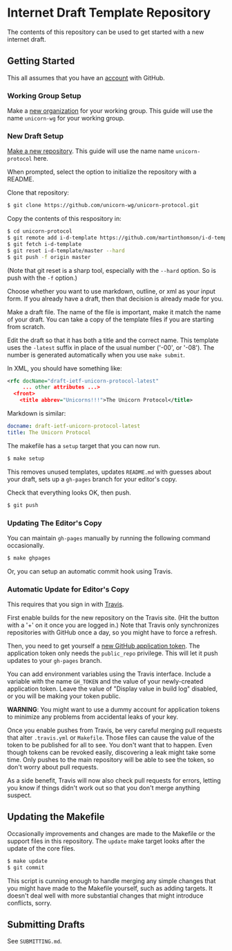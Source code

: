 # Internet Draft Template Repository

The contents of this repository can be used to get started with a new internet
draft.

## Getting Started

This all assumes that you have an [account](https://github.com/join) with
GitHub.

### Working Group Setup

Make a [new organization](https://github.com/organizations/new) for your working
group.  This guide will use the name `unicorn-wg` for your working group.

### New Draft Setup

[Make a new repository](https://github.com/new).  This guide will use the
name name `unicorn-protocol` here.

When prompted, select the option to initialize the repository with a README.

Clone that repository:
```sh
$ git clone https://github.com/unicorn-wg/unicorn-protocol.git
```
Copy the contents of this respository in:
```sh
$ cd unicorn-protocol
$ git remote add i-d-template https://github.com/martinthomson/i-d-template.git
$ git fetch i-d-template
$ git reset i-d-template/master --hard
$ git push -f origin master
```
(Note that git reset is a sharp tool, especially with the `--hard` option.
So is push with the `-f` option.)

Choose whether you want to use markdown, outline, or xml as your input form.
If you already have a draft, then that decision is already made for you.

Make a draft file.  The name of the file is important, make it match the name of
your draft.  You can take a copy of the template files if you are starting from
scratch.

Edit the draft so that it has both a title and the correct name.  This template
uses the `-latest` suffix in place of the usual number ('-00', or '-08').  The
number is generated automatically when you use `make submit`.

In XML, you should have something like:
```xml
<rfc docName="draft-ietf-unicorn-protocol-latest"
     ... other attributes ...>
  <front>
    <title abbrev="Unicorns!!!">The Unicorn Protocol</title>
```

Markdown is similar:
```yaml
docname: draft-ietf-unicorn-protocol-latest
title: The Unicorn Protocol
```

The makefile has a `setup` target that you can now run.
```sh
$ make setup
```

This removes unused templates, updates `README.md` with guesses about your
draft, sets up a `gh-pages` branch for your editor's copy.

Check that everything looks OK, then push.
```sh
$ git push
```


### Updating The Editor's Copy

You can maintain `gh-pages` manually by running the following command
occasionally.

```sh
$ make ghpages
```

Or, you can setup an automatic commit hook using Travis.


### Automatic Update for Editor's Copy

This requires that you sign in with [Travis](https://travis-ci.org/).

First enable builds for the new repository on the Travis site.  (Hit the button
with a '+' on it once you are logged in.)  Note that Travis only synchronizes
repositories with GitHub once a day, so you might have to force a refresh.

Then, you need to get yourself a [new GitHub application
token](https://github.com/settings/tokens/new).  The application token only
needs the `public_repo` privilege.  This will let it push updates to your
`gh-pages` branch.

You can add environment variables using the Travis interface.  Include a
variable with the name `GH_TOKEN` and the value of your newly-created
application token.  Leave the value of "Display value in build log" disabled, or
you will be making your token public.

**WARNING**: You might want to use a dummy account for application tokens to
minimize any problems from accidental leaks of your key.

Once you enable pushes from Travis, be very careful merging pull requests that
alter `.travis.yml` or `Makefile`.  Those files can cause the value of the token
to be published for all to see.  You don't want that to happen.  Even though
tokens can be revoked easily, discovering a leak might take some time.  Only
pushes to the main repository will be able to see the token, so don't worry
about pull requests.

As a side benefit, Travis will now also check pull requests for errors, letting
you know if things didn't work out so that you don't merge anything suspect.


## Updating the Makefile

Occasionally improvements and changes are made to the Makefile or the support
files in this repository.  The `update` make target looks after the update of
the core files.

```sh
$ make update
$ git commit
```

This script is cunning enough to handle merging any simple changes that you
might have made to the Makefile yourself, such as adding targets.  It doesn't
deal well with more substantial changes that might introduce conflicts, sorry.


## Submitting Drafts

See `SUBMITTING.md`.
